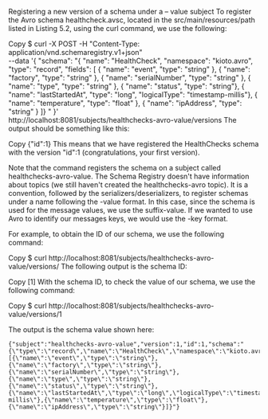 Registering a new version of a schema under a – value subject
To register the Avro schema healthcheck.avsc, located in the src/main/resources/path listed in Listing 5.2, using the curl command, we use the following:

Copy
$ curl -X POST -H "Content-Type: application/vnd.schemaregistry.v1+json" \
--data '{ "schema": "{ \"name\": \"HealthCheck\", \"namespace\": \"kioto.avro\", \"type\": \"record\", \"fields\": [ { \"name\": \"event\", \"type\": \"string\" }, { \"name\": \"factory\", \"type\": \"string\" }, { \"name\": \"serialNumber\", \"type\": \"string\" }, { \"name\": \"type\", \"type\": \"string\" }, { \"name\": \"status\", \"type\": \"string\"}, { \"name\": \"lastStartedAt\", \"type\": \"long\", \"logicalType\": \"timestamp-millis\"}, { \"name\": \"temperature\", \"type\": \"float\" }, { \"name\": \"ipAddress\", \"type\": \"string\" } ]} " }' \
http://localhost:8081/subjects/healthchecks-avro-value/versions
The output should be something like this:

Copy
{"id":1}
This means that we have registered the HealthChecks schema with the version "id":1 (congratulations, your first version).

Note that the command registers the schema on a subject called healthchecks-avro-value. The Schema Registry doesn't have information about topics (we still haven't created the healthchecks-avro topic). It is a convention, followed by the serializers/deserializers, to register schemas under a name following the <topic>-value format. In this case, since the schema is used for the message values, we use the suffix-value. If we wanted to use Avro to identify our messages keys, we would use the <topic>-key format.

For example, to obtain the ID of our schema, we use the following command:

Copy
$ curl http://localhost:8081/subjects/healthchecks-avro-value/versions/
The following output is the schema ID:

Copy
[1]
With the schema ID, to check the value of our schema, we use the following command:

Copy
$ curl http://localhost:8081/subjects/healthchecks-avro-value/versions/1
 

The output is the schema value shown here:

```
{"subject":"healthchecks-avro-value","version":1,"id":1,"schema":"{\"type\":\"record\",\"name\":\"HealthCheck\",\"namespace\":\"kioto.avro\",\"fields\":[{\"name\":\"event\",\"type\":\"string\"},{\"name\":\"factory\",\"type\":\"string\"},{\"name\":\"serialNumber\",\"type\":\"string\"},{\"name\":\"type\",\"type\":\"string\"},{\"name\":\"status\",\"type\":\"string\"},{\"name\":\"lastStartedAt\",\"type\":\"long\",\"logicalType\":\"timestamp-millis\"},{\"name\":\"temperature\",\"type\":\"float\"},{\"name\":\"ipAddress\",\"type\":\"string\"}]}"}

```
